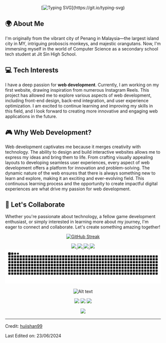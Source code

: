 <div align="center">

[![Typing SVG](https://readme-typing-svg.demolab.com?font=Jersey+15&size=30&pause=1000&color=42C3B4&background=9D56FF00&center=true&vCenter=true&repeat=false&random=false&width=435&lines=Hello!+Welcome+to+my+GitHub+page.)](https://git.io/typing-svg)  

<div align="left">


## 🌍 About Me
I'm originally from the vibrant city of Penang in Malaysia—the largest island city in MY, intriguing proboscis monkeys, and majestic orangutans. Now, I'm immersing myself in the world of Computer Science as a secondary school tech student at Jit Sin High School.

<!-- ## 🎓 Education
- **Sains Komputer**  
  , China
- **Japanese Language Studies**  
  1.5 years at a Language School in Tokyo, Japan
- **Master's student in Computer Science**  
  University of Aizu, Japan -->

## 💻 Tech Interests
I have a deep passion for **web development**. Currently, I am working on my first website, drawing inspiration from numerous Instagram Reels. This project has allowed me to explore various aspects of web development, including front-end design, back-end integration, and user experience optimization. I am excited to continue learning and improving my skills in this field, and I look forward to creating more innovative and engaging web applications in the future.

## 🎮 Why Web Development?
Web development captivates me because it merges creativity with technology. The ability to design and build interactive websites allows me to express my ideas and bring them to life. From crafting visually appealing layouts to developing seamless user experiences, every aspect of web development offers a platform for innovation and problem-solving. The dynamic nature of the web ensures that there is always something new to learn and explore, making it an exciting and ever-evolving field. This continuous learning process and the opportunity to create impactful digital experiences are what drive my passion for web development.

## 🤝 Let's Collaborate
Whether you're passionate about technology, a fellow game development enthusiast, or simply interested in learning more about my journey, I'm eager to connect and collaborate. Let's create something amazing together!

</div>


[![GitHub Streak](https://streak-stats.demolab.com?user=winsleytan&theme=whatsapp-dark2&card_width=830)](https://git.io/streak-stats)

<a href="https://github.com/winsleytan/github-readme-stats#gh-dark-mode-only">
  <img height=200 src="https://github-readme-stats.vercel.app/api?username=winsleytan&show_icons=true&theme=gotham#gh-dark-mode-only" />
</a>
<a href="https://github.com/winsleytan/github-readme-stats#gh-dark-mode-only">
  <img height=200 src="https://github-readme-stats.vercel.app/api/top-langs/?username=winsleytan&layout=compact&langs_count=8&hide=jupyter%20notebook&card_width=330&theme=gotham#gh-dark-mode-only" />
</a>
<a href="https://github.com/winsleytan/github-readme-stats#gh-light-mode-only">
  <img height=200 src="https://github-readme-stats.vercel.app/api?username=winsleytan&show_icons=true&theme=catppuccin_latte#gh-light-mode-only" />
</a>
<a href="https://github.com/winsleytan/github-readme-stats#gh-light-mode-only">
  <img height=200 src="https://github-readme-stats.vercel.app/api/top-langs/?username=winsleytan&layout=compact&langs_count=8&hide=jupyter%20notebook&card_width=330&theme=catppuccin_latte#gh-light-mode-only" />
</a>

<picture>
  <source media="(prefers-color-scheme: dark)" srcset="https://raw.githubusercontent.com/huiishan99/huiishan99/output/github-contribution-grid-snake-dark.svg">
  <source media="(prefers-color-scheme: light)" srcset="https://raw.githubusercontent.com/huiishan99/huiishan99/output/github-contribution-grid-snake.svg">
  <img alt="github contribution grid snake animation" src="https://raw.githubusercontent.com/huiishan99/huiishan99/output/github-contribution-grid-snake.svg">
</picture>  


![Alt text](https://spotify-recently-played-readme.vercel.app/api?user=22bow4kqejhha4clw3nrdw4cq&count=1)

<img src="https://user-images.githubusercontent.com/74038190/212750680-266fa8aa-39f1-4e8b-8873-7181dbaf3d7c.gif" width="280">
<img src="https://user-images.githubusercontent.com/74038190/225813708-98b745f2-7d22-48cf-9150-083f1b00d6c9.gif" width="500">
<img src="https://user-images.githubusercontent.com/74038190/212284158-e840e285-664b-44d7-b79b-e264b5e54825.gif" width="500">

<!-- [![trophy](https://github-profile-trophy.vercel.app/?username=huiishan99&theme=gruvbox&row=1&column=5)](https://github.com/ryo-ma/github-profile-trophy)

<p align="center"> 
  <a href="https://www.w3schools.com/cs/" target="_blank" rel="noreferrer"> 
    <img src="https://raw.githubusercontent.com/devicons/devicon/master/icons/csharp/csharp-original.svg" alt="csharp" width="40" height="40"/> 
  </a> 
  <a href="https://git-scm.com/" target="_blank" rel="noreferrer"> 
      <img src="https://www.vectorlogo.zone/logos/git-scm/git-scm-icon.svg" alt="git" width="40" height="40"/> 
  </a>
  <a href="https://www.python.org" target="_blank" rel="noreferrer"> 
        <img src="https://raw.githubusercontent.com/devicons/devicon/master/icons/python/python-original.svg" alt="python" width="40" height="40"/> 
  </a> 
  <a href="https://unity.com/" target="_blank" rel="noreferrer"> 
          <img src="https://www.vectorlogo.zone/logos/unity3d/unity3d-icon.svg" alt="unity" width="40" height="40"/> 
  </a>
  <a href="https://unrealengine.com/" target="_blank" rel="noreferrer"> 
          <img src="https://raw.githubusercontent.com/kenangundogan/fontisto/036b7eca71aab1bef8e6a0518f7329f13ed62f6b/icons/svg/brand/unreal-engine.svg" alt="unreal" width="40" height="40"/> 
  </a>  -->
</p>

![](https://komarev.com/ghpvc/?username=huiishan99&color=brightgreen)

</div>

------
Credit: [huiishan99](https://github.com/huiishan99)

Last Edited on: 23/06/2024
